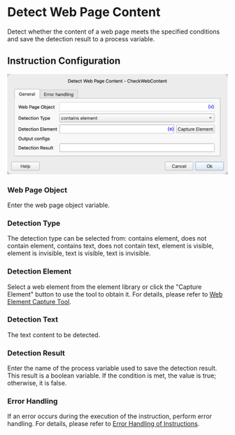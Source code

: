 # Detect Web Page Content

Detect whether the content of a web page meets the specified conditions and save the detection result to a process variable.

## Instruction Configuration

![General Configuration Dialog for Detecting Web Page Content](check_web_content_general_config.png)

### Web Page Object

Enter the web page object variable.

### Detection Type

The detection type can be selected from: contains element, does not contain element, contains text, does not contain text, element is visible, element is invisible, text is visible, text is invisible.

### Detection Element

Select a web element from the element library or click the "Capture Element" button to use the tool to obtain it. For details, please refer to [Web Element Capture Tool](../../manual/web_element_capture_tool.md).

### Detection Text

The text content to be detected.

### Detection Result

Enter the name of the process variable used to save the detection result. This result is a boolean variable. If the condition is met, the value is true; otherwise, it is false.

### Error Handling

If an error occurs during the execution of the instruction, perform error handling. For details, please refer to [Error Handling of Instructions](../../manual/error_handling.md).
